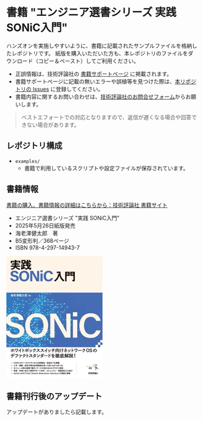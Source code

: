 # 書籍 "エンジニア選書シリーズ 実践 SONiC入門"

ハンズオンを実施しやすいように、書籍に記載されたサンプルファイルを格納したレポジトリです。
紙版を購入いただいた方も、本レポジトリのファイルをダウンロード（コピー＆ペースト）してご利用ください。

* 正誤情報は、技術評論社の [書籍サポートページ](https://gihyo.jp/book/2025/978-4-297-14943-7) に掲載されます。
* 書籍サポートページに記載の無いエラーや誤植等を見つけた際は、[本リポジトリの Issues](https://github.com/ebiken/sonic-book/issues) に登録してください。
* 書籍内容に関するお問い合わせは、[技術評論社のお問合せフォーム](https://gihyo.jp/site/inquiry/book?ISBN=978-4-297-14943-7)からお願いします。

> ベストエフォートでの対応となりますので、返信が遅くなる場合や回答できない場合があります。

## レポジトリ構成

* `examples/`
  * 書籍で利用しているスクリプトや設定ファイルが保存されています。

## 書籍情報

[書籍の購入、書籍情報の詳細はこちらから：技術評論社 書籍サイト](https://gihyo.jp/book/2025/978-4-297-14943-7)

* エンジニア選書シリーズ "実践 SONiC入門"
* 2025年5月26日紙版発売
* 海老澤健太郎　著
* B5変形判／368ページ
* ISBN 978-4-297-14943-7

![SONiC Book Cover Photo](sonic-book-cover-s.jpeg)


## 書籍刊行後のアップデート

アップデートがありましたら記載します。